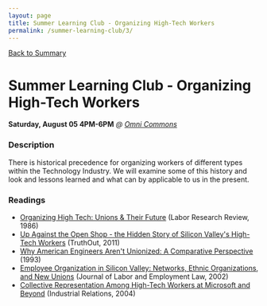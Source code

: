 ```yaml
---
layout: page
title: Summer Learning Club - Organizing High-Tech Workers
permalink: /summer-learning-club/3/
---
```

[Back to Summary](/summer-learning-club/)

# Summer Learning Club - Organizing High-Tech Workers
**Saturday, August 05 4PM-6PM**
*@ [Omni Commons](https://www.google.com/maps?q=4799+Shattuck,+Oakland,+California&oe=utf-8&um=1&ie=UTF-8&sa=X&ved=0ahUKEwiLqOeckfbUAhUJyoMKHbATDGUQ_AUICigB)*

### Description

There is historical precedence for organizing workers of different types within the Technology Industry. We will examine some of this history and look and lessons learned and what can by applicable to us in the present.

### Readings
- [Organizing High Tech: Unions & Their Future](http://digitalcommons.ilr.cornell.edu/cgi/viewcontent.cgi?article=1071&context=lrr) (Labor Research Review, 1986)
- [Up Against the Open Shop - the Hidden Story of Silicon Valley's High-Tech Workers](www.truth-out.org/news/item/117:up-against-the-open-shop--the-hidden-story-of-silicon-valleys-hightech-workers) (TruthOut, 2011)
- [Why American Engineers Aren't Unionized: A Comparative Perspective](http://engagedscholarship.csuohio.edu/cgi/viewcontent.cgi?article=1043&context=clsoc_crim_facpub) (1993)
- [Employee Organization in Silicon Valley: Networks, Ethnic Organizations, and New Unions](http://scholarship.law.upenn.edu/cgi/viewcontent.cgi?article=1118&context=jbl) (Journal of Labor and Employment Law, 2002)
- [Collective Representation Among High-Tech Workers at Microsoft and Beyond](http://onlinelibrary.wiley.com/doi/10.1111/j.0019-8676.2004.00334.x/abstract) (Industrial Relations, 2004)
